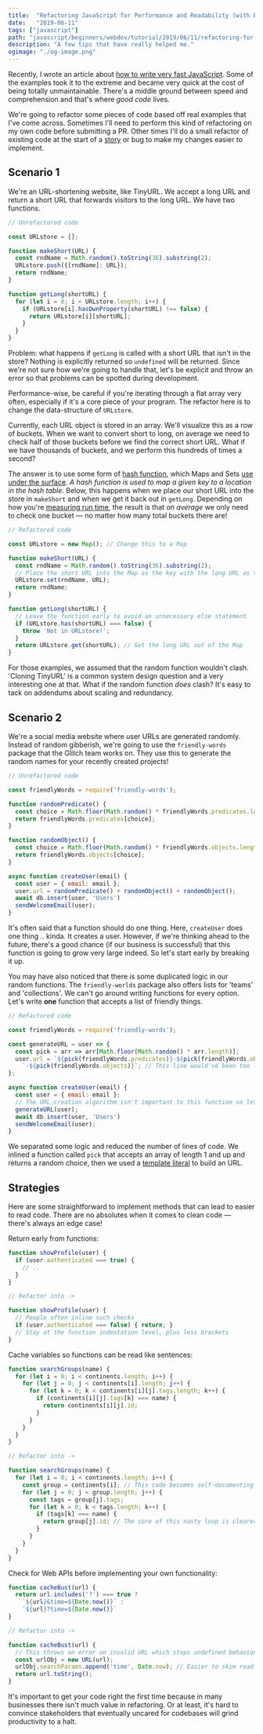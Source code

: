 ```yaml
---
title:  "Refactoring JavaScript for Performance and Readability (with Examples!)"
date:   "2019-06-11"
tags: ["javascript"]
path: "javascript/beginners/webdev/tutorial/2019/06/11/refactoring-for-performance-and-readability.html"
description: "A few tips that have really helped me."
ogimage: "./og-image.png"
---
```


Recently, I wrote an article about [how to write very fast JavaScript](/javascript/node/discuss/tutorial/2019/05/19/high-performance-javascript.html). Some of the examples took it to the extreme and became very quick at the cost of being totally unmaintainable. There's a middle ground between speed and comprehension and that's where _good code_ lives.

We're going to refactor some pieces of code based off real examples that I've come across. Sometimes I'll need to perform this kind of refactoring on my own code before submitting a PR. Other times I'll do a small refactor of existing code at the start of a [story](https://en.wikipedia.org/wiki/User_story) or bug to make my changes easier to implement.

## Scenario 1

We're an URL-shortening website, like TinyURL. We accept a long URL and return a short URL that forwards visitors to the long URL. We have two functions.

```javascript
// Unrefactored code

const URLstore = [];

function makeShort(URL) {
  const rndName = Math.random().toString(36).substring(2);
  URLstore.push({[rndName]: URL});
  return rndName;
}

function getLong(shortURL) {
  for (let i = 0; i < URLstore.length; i++) {
    if (URLstore[i].hasOwnProperty(shortURL) !== false) {
      return URLstore[i][shortURL];
    }
  }
}
```

Problem: what happens if `getLong` is called with a short URL that isn't in the store? Nothing is explicitly returned so `undefined` will be returned. Since we're not sure how we're going to handle that, let's be explicit and throw an error so that problems can be spotted during development.

Performance-wise, be careful if you're iterating through a flat array very often, especially if it's a core piece of your program. The refactor here is to change the data-structure of `URLstore`.

Currently, each URL object is stored in an array. We'll visualize this as a row of buckets. When we want to convert short to long, on average we need to check half of those buckets before we find the correct short URL. What if we have thousands of buckets, and we perform this hundreds of times a second?

The answer is to use some form of [hash function](https://en.wikipedia.org/wiki/Hash_function), which Maps and Sets [use under the surface](https://v8.dev/blog/hash-code). _A hash function is used to map a given key to a location in the hash table_. Below, this happens when we place our short URL into the store in `makeShort` and when we get it back out in `getLong`. Depending on how you're [measuring run time](https://en.wikipedia.org/wiki/Big_O_notation), the result is that _on average_ we only need to check one bucket — no matter how many total buckets there are!

```javascript
// Refactored code

const URLstore = new Map(); // Change this to a Map

function makeShort(URL) {
  const rndName = Math.random().toString(36).substring(2);
  // Place the short URL into the Map as the key with the long URL as the value
  URLstore.set(rndName, URL);
  return rndName;
}

function getLong(shortURL) {
  // Leave the function early to avoid an unnecessary else statement
  if (URLstore.has(shortURL) === false) {
    throw 'Not in URLstore!';
  }
  return URLstore.get(shortURL); // Get the long URL out of the Map
}
```

For those examples, we assumed that the random function wouldn't clash. 'Cloning TinyURL' is a common system design question and a very interesting one at that. What if the random function _does_ clash? It's easy to tack on addendums about scaling and redundancy.

## Scenario 2

We're a social media website where user URLs are generated randomly. Instead of random gibberish, we're going to use the `friendly-words` package that the Glitch team works on. They use this to generate the random names for your recently created projects!

```javascript
// Unrefactored code

const friendlyWords = require('friendly-words');

function randomPredicate() {
  const choice = Math.floor(Math.random() * friendlyWords.predicates.length);
  return friendlyWords.predicates[choice];
}

function randomObject() {
  const choice = Math.floor(Math.random() * friendlyWords.objects.length);
  return friendlyWords.objects[choice];
}

async function createUser(email) {
  const user = { email: email };
  user.url = randomPredicate() + randomObject() + randomObject();
  await db.insert(user, 'Users')
  sendWelcomeEmail(user);
}
```

It's often said that a function should do one thing. Here, `createUser` does one thing .. kinda. It creates a user. However, if we're thinking ahead to the future, there's a good chance (if our business is successful) that this function is going to grow very large indeed. So let's start early by breaking it up.

You may have also noticed that there is some duplicated logic in our random functions. The `friendly-worlds` package also offers lists for 'teams' and 'collections'. We can't go around writing functions for every option. Let's write **one** function that accepts a list of friendly things.

```javascript
// Refactored code

const friendlyWords = require('friendly-words');

const generateURL = user => {
  const pick = arr => arr[Math.floor(Math.random() * arr.length)];
  user.url = `${pick(friendlyWords.predicates)}-${pick(friendlyWords.objects)}` +
    `-${pick(friendlyWords.objects)}`; // This line would've been too long for linters!
};

async function createUser(email) {
  const user = { email: email };
  // The URL-creation algorithm isn't important to this function so let's abstract it away
  generateURL(user);
  await db.insert(user, 'Users')
  sendWelcomeEmail(user);
}
```

We separated some logic and reduced the number of lines of code. We inlined a function called `pick` that accepts an array of length 1 and up and returns a random choice, then we used a [template literal](https://developer.mozilla.org/en-US/docs/Web/JavaScript/Reference/Template_literals) to build an URL.

## Strategies

Here are some straightforward to implement methods that can lead to easier to read code. There are no absolutes when it comes to clean code — there's always an edge case!

Return early from functions:

```javascript
function showProfile(user) {
  if (user.authenticated === true) {
    // ..
  }
}

// Refactor into ->

function showProfile(user) {
  // People often inline such checks
  if (user.authenticated === false) { return; }
  // Stay at the function indentation level, plus less brackets
}
```

Cache variables so functions can be read like sentences:

```javascript
function searchGroups(name) {
  for (let i = 0; i < continents.length; i++) {
    for (let j = 0; j < continents[i].length; j++) {
      for (let k = 0; k < continents[i][j].tags.length; k++) {
        if (continents[i][j].tags[k] === name) {
          return continents[i][j].id;
        }
      }
    }
  }
}

// Refactor into ->

function searchGroups(name) {
  for (let i = 0; i < continents.length; i++) {
    const group = continents[i]; // This code becomes self-documenting
    for (let j = 0; j < group.length; j++) {
      const tags = group[j].tags;
      for (let k = 0; k < tags.length; k++) {
        if (tags[k] === name) {
          return group[j].id; // The core of this nasty loop is clearer to read
        }
      }
    }
  }
}
```

Check for Web APIs before implementing your own functionality:

```javascript
function cacheBust(url) {
  return url.includes('?') === true ?
    `${url}&time=${Date.now()}` :
    `${url}?time=${Date.now()}`
}

// Refactor into ->

function cacheBust(url) {
  // This throws an error on invalid URL which stops undefined behaviour
  const urlObj = new URL(url);
  urlObj.searchParams.append('time', Date.now); // Easier to skim read
  return url.toString();
}
```

It's important to get your code right the first time because in many businesses there isn't much value in refactoring. Or at least, it's hard to convince stakeholders that eventually uncared for codebases will grind productivity to a halt.
